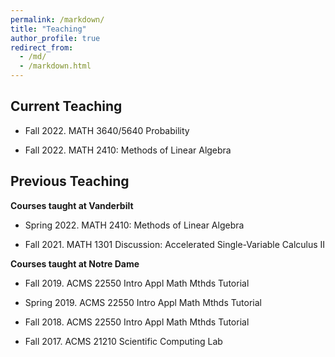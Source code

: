 ```yaml
---
permalink: /markdown/
title: "Teaching"
author_profile: true
redirect_from: 
  - /md/
  - /markdown.html
---
```


## Current Teaching
* Fall 2022. MATH 3640/5640 Probability

* Fall 2022. MATH 2410: Methods of Linear Algebra

## Previous Teaching
<b>Courses taught at Vanderbilt</b>

* Spring 2022. MATH 2410: Methods of Linear Algebra

* Fall 2021. MATH 1301 Discussion: Accelerated Single-Variable Calculus II

<b>Courses taught at Notre Dame</b>

* Fall 2019. ACMS 22550 Intro Appl Math Mthds Tutorial

* Spring 2019. ACMS 22550 Intro Appl Math Mthds Tutorial

* Fall 2018. ACMS 22550 Intro Appl Math Mthds Tutorial

* Fall 2017. ACMS 21210 Scientific Computing Lab

